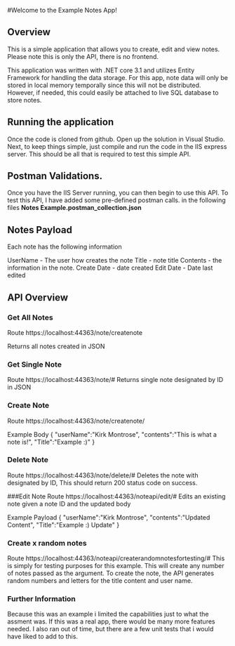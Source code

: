 #Welcome to the Example Notes App!

## Overview 
This is a simple application that allows you to create, edit and view notes. 
Please note this is only the API, there is no frontend.  

This application was written with .NET core 3.1 and utilizes Entity Framework for handling the data storage. For this app, note data will only be stored in local memory temporally since this will not be distributed. However, if needed, this could easily be attached to live SQL database to store notes. 

## Running the application 
Once the code is cloned from github. Open up the solution in Visual Studio. Next, to keep things simple, just compile and run the code in the IIS express server. This should be all that is required to test this simple API. 

## Postman Validations. 
Once you have the IIS Server running, you can then begin to use this API. 
To test this API, I have added some pre-defined postman calls. in the following files **Notes Example.postman_collection.json** 

## Notes Payload
Each note has the following information 

UserName - The user how creates the note
Title - note title 
Contents - the information in the note.
Create Date  - date created
Edit Date - Date last edited 


## API Overview

### Get All Notes
Route https://localhost:44363/note/createnote

Returns all notes created in JSON 

### Get Single Note
Route https://localhost:44363/note/#
Returns single note designated by ID in JSON 

### Create Note 
Route https://localhost:44363/note/createnote/

Example Body 
{
    "userName":"Kirk Montrose",
    "contents":"This is what a note is!",
    "Title":"Example :)"
 }
 
 ### Delete Note 
Route https://localhost:44363/note/delete/#
Deletes the note with designated by ID, 
This should return 200 status code on success. 

###Edit Note
Route https://localhost:44363/noteapi/edit/#
Edits an existing note given a note ID and the updated body 

Example Payload 
{
    "userName":"Kirk Montrose",
    "contents":"Updated Content",
    "Title":"Example :) Update"
 }
  
 ### Create x random notes 
 Route  https://localhost:44363/noteapi/createrandomnotesfortesting/#
 This is simply for testing purposes for this example. This will create any number of notes passed as the argument. 
 To create the note, the API generates random numbers and letters for the title content and user name. 
 
 
 ### Further Information 
 Because this was an example i limited the capabilities just to what the assment was. If this was a real app, there would be many more features needed. 
 I also ran out of time, but there are a few unit tests that i would have liked to add to this. 
 
 
